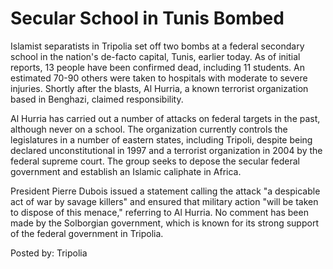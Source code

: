 # Secular School in Tunis Bombed

Islamist separatists in Tripolia set off two bombs at a federal secondary school in the nation's de-facto capital, Tunis, earlier today. As of initial reports, 13 people have been confirmed dead, including 11 students. An estimated 70-90 others were taken to hospitals with moderate to severe injuries. Shortly after the blasts, Al Hurria, a known terrorist organization based in Benghazi, claimed responsibility.

Al Hurria has carried out a number of attacks on federal targets in the past, although never on a school. The organization currently controls the legislatures in a number of eastern states, including Tripoli, despite being declared unconstitutional in 1997 and a terrorist organization in 2004 by the federal supreme court. The group seeks to depose the secular federal government and establish an Islamic caliphate in Africa.

President Pierre Dubois issued a statement calling the attack &quot;a despicable act of war by savage killers&quot; and ensured that military action &quot;will be taken to dispose of this menace,&quot; referring to Al Hurria. No comment has been made by the Solborgian government, which is known for its strong support of the federal government in Tripolia.

Posted by: Tripolia